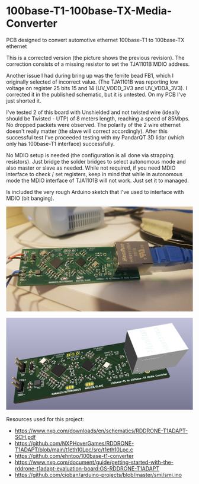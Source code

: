 # 100base-T1-100base-TX-Media-Converter
PCB designed to convert automotive ethernet 100base-T1 to 100base-TX ethernet

This is a corrected version (the picture shows the previous revision). The correction consists of a missing resistor to set the TJA1101B MDIO address.

Another issue I had during bring up was the ferrite bead FB1, which I originally selected of incorrect value. (The TJA1101B was reporting low voltage on register 25 bits 15 and 14 (UV_VDDD_3V3 and UV_VDDA_3V3). I corrected it in the published schematic, but it is untested. On my PCB I've just shorted it.

I've tested 2 of this board with Unshielded and not twisted wire (ideally should be Twisted - UTP) of 8 meters length, reaching a speed of 85Mbps. No dropped packets were observed.
The polarity of the 2 wire ethernet doesn't really matter (the slave will correct accordingly).
After this successful test I've proceeded testing with my PandarQT 3D lidar (which only has 100base-T1 interface) successfully.

No MDIO setup is needed (the configuration is all done via strapping resistors). Just bridge the solder bridges to select autonomous mode and also master or slave as needed.
While not required, if you need MDIO interface to check / set registers, keep in mind that while in autonomous mode the MDIO interface of TJA1101B will not work. Just set it to managed.

Is included the very rough Arduino sketch that I've used to interface with MDIO (bit banging).

![alt text](images/picture.jpg)

![alt text](images/render.png)

Resources used for this project:

- https://www.nxp.com/downloads/en/schematics/RDDRONE-T1ADAPT-SCH.pdf
- https://github.com/NXPHoverGames/RDDRONE-T1ADAPT/blob/main/t1eth10Lpc/src/t1eth10Lpc.c
- https://github.com/ehntoo/100base-t1-converter
- https://www.nxp.com/document/guide/getting-started-with-the-rddrone-t1adapt-evaluation-board:GS-RDDRONE-T1ADAPT
- https://github.com/cioban/arduino-projects/blob/master/smi/smi.ino

